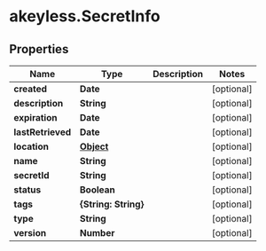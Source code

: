 # akeyless.SecretInfo

## Properties

Name | Type | Description | Notes
------------ | ------------- | ------------- | -------------
**created** | **Date** |  | [optional] 
**description** | **String** |  | [optional] 
**expiration** | **Date** |  | [optional] 
**lastRetrieved** | **Date** |  | [optional] 
**location** | [**Object**](.md) |  | [optional] 
**name** | **String** |  | [optional] 
**secretId** | **String** |  | [optional] 
**status** | **Boolean** |  | [optional] 
**tags** | **{String: String}** |  | [optional] 
**type** | **String** |  | [optional] 
**version** | **Number** |  | [optional] 


